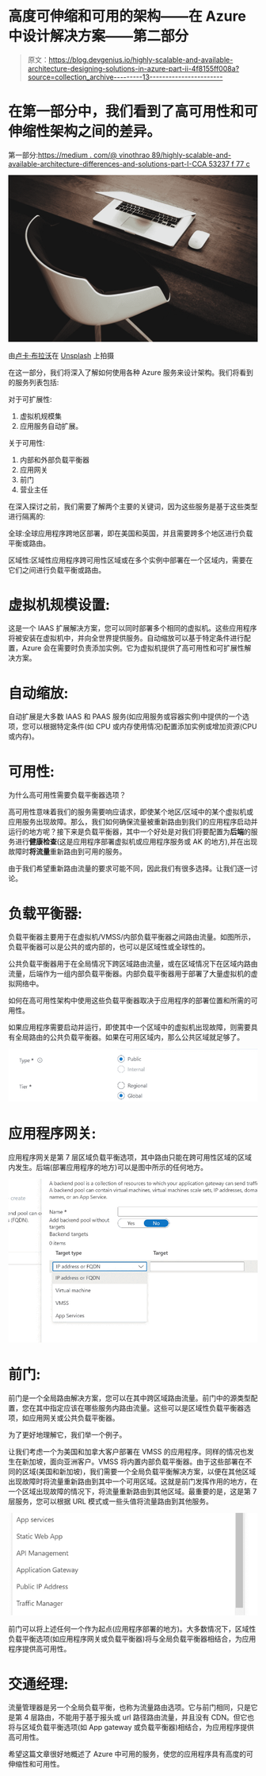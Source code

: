 # 高度可伸缩和可用的架构——在 Azure 中设计解决方案——第二部分

> 原文：<https://blog.devgenius.io/highly-scalable-and-available-architecture-designing-solutions-in-azure-part-ii-4f8155ff008a?source=collection_archive---------13----------------------->

# 在第一部分中，我们看到了高可用性和可伸缩性架构之间的差异。

第一部分:[https://medium . com/@ vinothrao 89/highly-scalable-and-available-architecture-differences-and-solutions-part-I-CCA 53237 f 77 c](https://medium.com/@vinothrao89/highly-scalable-and-available-architecture-differences-and-solutions-part-i-cca53237f77c)

![](img/1c19e936925e5c08aba6fdad5ee51910.png)

由[卢卡·布拉沃](https://unsplash.com/es/@lucabravo?utm_source=medium&utm_medium=referral)在 [Unsplash](https://unsplash.com?utm_source=medium&utm_medium=referral) 上拍摄

在这一部分，我们将深入了解如何使用各种 Azure 服务来设计架构。我们将看到的服务列表包括:

对于可扩展性:

1.  虚拟机规模集
2.  应用服务自动扩展。

关于可用性:

1.  内部和外部负载平衡器
2.  应用网关
3.  前门
4.  营业主任

在深入探讨之前，我们需要了解两个主要的关键词，因为这些服务是基于这些类型进行隔离的:

全球:全球应用程序跨地区部署，即在美国和英国，并且需要跨多个地区进行负载平衡或路由。

区域性:区域性应用程序跨可用性区域或在多个实例中部署在一个区域内，需要在它们之间进行负载平衡或路由。

# **虚拟机规模设置:**

这是一个 IAAS 扩展解决方案，您可以同时部署多个相同的虚拟机。这些应用程序将被安装在虚拟机中，并向全世界提供服务。自动缩放可以基于特定条件进行配置，Azure 会在需要时负责添加实例。它为虚拟机提供了高可用性和可扩展性解决方案。

# **自动缩放:**

自动扩展是大多数 IAAS 和 PAAS 服务(如应用服务或容器实例)中提供的一个选项，您可以根据特定条件(如 CPU 或内存使用情况)配置添加实例或增加资源(CPU 或内存)。

# **可用性:**

为什么高可用性需要负载平衡器选项？

高可用性意味着我们的服务需要响应请求，即使某个地区/区域中的某个虚拟机或应用服务出现故障。那么，我们如何确保流量被重新路由到我们的应用程序启动并运行的地方呢？接下来是负载平衡器，其中一个好处是对我们将要配置为**后端**的服务进行**健康检查**(这是应用程序部署虚拟机或应用程序服务或 AK 的地方),并在出现故障时**将流量**重新路由到可用的服务。

由于我们希望重新路由流量的要求可能不同，因此我们有很多选择。让我们逐一讨论。

# 负载平衡器:

负载平衡器主要用于在虚拟机/VMSS/内部负载平衡器之间路由流量。如图所示，负载平衡器可以是公共的或内部的，也可以是区域性或全球性的。

公共负载平衡器用于在全局情况下跨区域路由流量，或在区域情况下在区域内路由流量，后端作为一组内部负载平衡器。内部负载平衡器用于部署了大量虚拟机的虚拟网络中。

如何在高可用性架构中使用这些负载平衡器取决于应用程序的部署位置和所需的可用性。

如果应用程序需要启动并运行，即使其中一个区域中的虚拟机出现故障，则需要具有全局路由的公共负载平衡器。如果在可用区域内，那么公共区域就足够了。

![](img/9aaa2b594b4cc5021410a44e24145d3f.png)

# 应用程序网关:

应用程序网关是第 7 层区域负载平衡选项，其中路由只能在跨可用性区域的区域内发生。后端(部署应用程序的地方)可以是图中所示的任何地方。

![](img/3ffe3ba6ff4763e4927503939ada64f7.png)

# 前门:

前门是一个全局路由解决方案，您可以在其中跨区域路由流量。前门中的源类型配置，您在其中指定应该在哪些服务内路由流量。这些可以是区域性负载平衡器选项，如应用网关或公共负载平衡器。

为了更好地理解它，我们举一个例子。

让我们考虑一个为美国和加拿大客户部署在 VMSS 的应用程序。同样的情况也发生在新加坡，面向亚洲客户。VMSS 将内置内部负载平衡器。由于这些部署在不同的区域(美国和新加坡)，我们需要一个全局负载平衡解决方案，以便在其他区域出现故障时将流量重新路由到其中一个可用区域。这就是前门发挥作用的地方，在一个区域出现故障的情况下，将流量重新路由到其他区域。最重要的是，这是第 7 层服务，您可以根据 URL 模式或一些头值将流量路由到其他服务。

![](img/6ef8ba821f03b2942e7d500724d01ae0.png)

前门可以将上述任何一个作为起点(应用程序部署的地方)。大多数情况下，区域性负载平衡选项(如应用程序网关或负载平衡器)将与全局负载平衡器相结合，为应用程序提供高可用性。

# 交通经理:

流量管理器是另一个全局负载平衡，也称为流量路由选项。它与前门相同，只是它是第 4 层路由，不能用于基于报头或 url 路径路由流量，并且没有 CDN。但它也将与区域负载平衡选项(如 App gateway 或负载平衡器)相结合，为应用程序提供高可用性。

希望这篇文章很好地概述了 Azure 中可用的服务，使您的应用程序具有高度的可伸缩性和可用性。